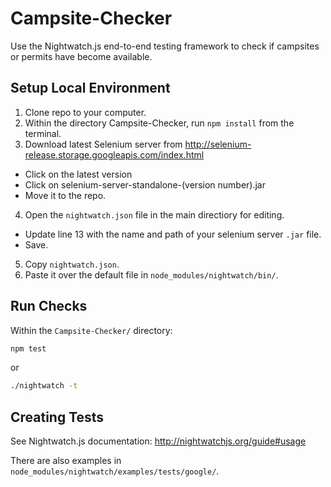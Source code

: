 Campsite-Checker
================

Use the Nightwatch.js end-to-end testing framework to check if campsites or permits have become available.

Setup Local Environment
------
1. Clone repo to your computer.
2. Within the directory Campsite-Checker, run `npm install` from the terminal.
3. Download latest Selenium server from http://selenium-release.storage.googleapis.com/index.html
  - Click on the latest version
  - Click on selenium-server-standalone-(version number).jar
  - Move it to the repo.
4. Open the `nightwatch.json` file in the main directiory for editing.
  - Update line 13 with the name and path of your selenium server `.jar` file. 
  - Save.
5. Copy `nightwatch.json`.
6. Paste it over the default file in `node_modules/nightwatch/bin/`.

Run Checks
-----
Within the `Campsite-Checker/` directory:
```bash
npm test
```
or
```bash
./nightwatch -t
```

Creating Tests
------
See Nightwatch.js documentation: http://nightwatchjs.org/guide#usage

There are also examples in `node_modules/nightwatch/examples/tests/google/`.
